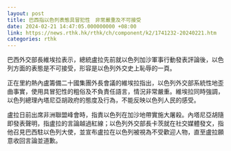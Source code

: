 ```yaml
---
layout: post
title: 巴西指以色列表態具冒犯性　非常嚴重及不可接受
date: 2024-02-21 14:47:05.000000000 +08:00
link: https://news.rthk.hk/rthk/ch/component/k2/1741232-20240221.htm
categories: rthk
---
```


巴西外交部長維埃拉表示，總統盧拉先前就以色列加沙軍事行動發表評論後，以色列方面的表態是不可接受，形容是以色列外交史上恥辱的一頁。

正在里約熱內盧籌備二十國集團外長會議的維埃拉指出，以色列外交部系統性地歪曲事實，使用具冒犯性的粗俗及不負責任語言，情況非常嚴重。維埃拉同時強調，以色列總理內塔尼亞胡政府的態度及行為，不能反映以色列人民的感受。

盧拉日前出席非洲聯盟峰會時，指責以色列在加沙地帶實施大屠殺。內塔尼亞胡隨即發表聲明，指盧拉的言論越過紅線；以色列外交部長卡茨就在社交媒體發文，指他召見巴西駐以色列大使，並宣布盧拉在以色列被視為不受歡迎人物，直至盧拉願意收回言論並道歉。
